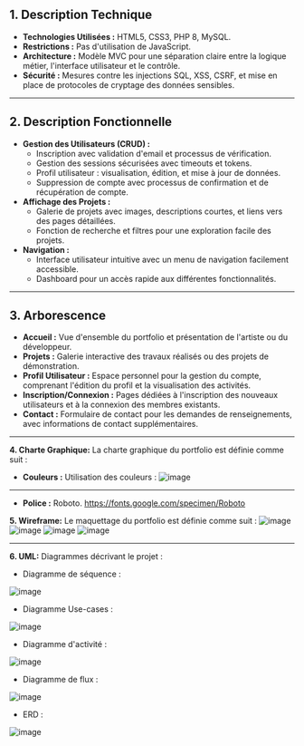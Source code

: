 ## 1. Description Technique
- **Technologies Utilisées :** HTML5, CSS3, PHP 8, MySQL.
- **Restrictions :** Pas d'utilisation de JavaScript.
- **Architecture :** Modèle MVC pour une séparation claire entre la logique métier, l'interface utilisateur et le contrôle.
- **Sécurité :** Mesures contre les injections SQL, XSS, CSRF, et mise en place de protocoles de cryptage des données sensibles.

---

## 2. Description Fonctionnelle
- **Gestion des Utilisateurs (CRUD) :**
  - Inscription avec validation d'email et processus de vérification.
  - Gestion des sessions sécurisées avec timeouts et tokens.
  - Profil utilisateur : visualisation, édition, et mise à jour de données.
  - Suppression de compte avec processus de confirmation et de récupération de compte.
- **Affichage des Projets :**
  - Galerie de projets avec images, descriptions courtes, et liens vers des pages détaillées.
  - Fonction de recherche et filtres pour une exploration facile des projets.
- **Navigation :**
  - Interface utilisateur intuitive avec un menu de navigation facilement accessible.
  - Dashboard pour un accès rapide aux différentes fonctionnalités.

---

## 3. Arborescence
- **Accueil :** Vue d'ensemble du portfolio et présentation de l'artiste ou du développeur.
- **Projets :** Galerie interactive des travaux réalisés ou des projets de démonstration.
- **Profil Utilisateur :** Espace personnel pour la gestion du compte, comprenant l'édition du profil et la visualisation des activités.
- **Inscription/Connexion :** Pages dédiées à l'inscription des nouveaux utilisateurs et à la connexion des membres existants.
- **Contact :** Formulaire de contact pour les demandes de renseignements, avec informations de contact supplémentaires.
---

**4. Charte Graphique:**
La charte graphique du portfolio est définie comme suit :
- **Couleurs :** Utilisation des couleurs :
![image](https://github.com/Nihaldhara/Portfolio/assets/93861339/c65b4352-01ef-4be1-9110-479506281579)

---

- **Police :** Roboto. https://fonts.google.com/specimen/Roboto

**5. Wireframe:**
Le maquettage du portfolio est définie comme suit :
![image](https://github.com/Nihaldhara/Portfolio/assets/93861339/7f667710-6a25-41f9-9361-8cdb73d843c1)
![image](https://github.com/Nihaldhara/Portfolio/assets/93861339/86d608dc-b398-44da-9ffb-e5dcd81f7cb9)
![image](https://github.com/Nihaldhara/Portfolio/assets/93861339/94edeb71-a233-4fa4-be04-ebd06e2b3ba2)
![image](https://github.com/Nihaldhara/Portfolio/assets/93861339/5fdd1131-fee7-4ab5-b98d-c75e01a1393c)

---

**6. UML:**
Diagrammes décrivant le projet :
- Diagramme de séquence :

![image](https://github.com/Nihaldhara/Portfolio/assets/93861339/e1867ff6-5c68-4ba8-96a2-c66bff3c8f41)
- Diagramme Use-cases :

![image](https://github.com/Nihaldhara/Portfolio/assets/93861339/e0555390-c9ca-4836-bace-e6e67c9abe6d)
- Diagramme d'activité :

![image](https://github.com/Nihaldhara/Portfolio/assets/93861339/b30b4db1-5cbd-481a-9c46-067058866ed2)
- Diagramme de flux :

![image](https://github.com/Nihaldhara/Portfolio/assets/93861339/d94e8121-ccd5-46bb-aca8-976fd406e397)
- ERD :

![image](https://github.com/Nihaldhara/Portfolio/assets/93861339/52ee5bbc-97f5-42da-b3d0-3cccf75400f8)



